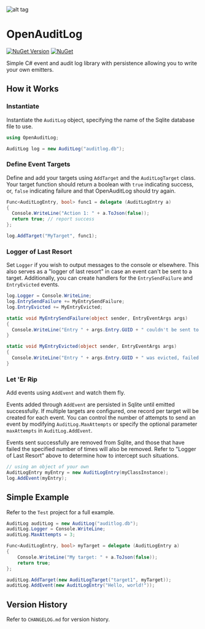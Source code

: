 ![alt tag](https://github.com/jchristn/openauditlog/blob/main/assets/logo.ico)

# OpenAuditLog

[![NuGet Version](https://img.shields.io/nuget/v/OpenAuditLog.svg?style=flat)](https://www.nuget.org/packages/OpenAuditLog/) [![NuGet](https://img.shields.io/nuget/dt/OpenAuditLog.svg)](https://www.nuget.org/packages/OpenAuditLog) 

Simple C# event and audit log library with persistence allowing you to write your own emitters.

## How it Works

### Instantiate

Instantiate the ```AuditLog``` object, specifying the name of the Sqlite database file to use.

```csharp
using OpenAuditLog;

AuditLog log = new AuditLog("auditlog.db");
```

### Define Event Targets

Define and add your targets using ```AddTarget``` and the ```AuditLogTarget``` class.  Your target function should return a boolean with ```true``` indicating success, or, ```false``` indicating failure and that OpenAuditLog should try again.

```csharp
Func<AuditLogEntry, bool> func1 = delegate (AuditLogEntry a)
{
  Console.WriteLine("Action 1: " + a.ToJson(false));
  return true; // report success
};

log.AddTarget("MyTarget", func1);
```

### Logger of Last Resort

Set ```Logger``` if you wish to output messages to the console or elsewhere.  This also serves as a "logger of last resort" in case an event can't be sent to a target.  Additionally, you can create handlers for the ```EntrySendFailure``` and ```EntryEvicted``` events.

```csharp
log.Logger = Console.WriteLine;
log.EntrySendFailure += MyEntrySendFailure;
log.EntryEvicted += MyEntryEvicted;

static void MyEntrySendFailure(object sender, EntryEventArgs args)
{
  Console.WriteLine("Entry " + args.Entry.GUID + " couldn't be sent to target " + args.Target.GUID);
}

static void MyEntryEvicted(object sender, EntryEventArgs args)
{
  Console.WriteLine("Entry " + args.Entry.GUID + " was evicted, failed too hard!");
}
```

### Let 'Er Rip

Add events using ```AddEvent``` and watch them fly.

Events added through ```AddEvent``` are persisted in Sqlite until emitted successfully.  If multiple targets are configured, one record per target will be created for each event.  You can control the number of attempts to send an event by modifying ```AuditLog.MaxAttempts``` or specify the optional parameter ```maxAttempts``` in ```AuditLog.AddEvent```.  

Events sent successfully are removed from Sqlite, and those that have failed the specified number of times will also be removed.  Refer to "Logger of Last Resort" above to determine how to intercept such situations.

```csharp
// using an object of your own
AuditLogEntry myEntry = new AuditLogEntry(myClassInstance);
log.AddEvent(myEntry);
```

## Simple Example

Refer to the ```Test``` project for a full example.

```csharp
AuditLog auditLog = new AuditLog("auditlog.db");
auditLog.Logger = Console.WriteLine;
auditLog.MaxAttempts = 3;

Func<AuditLogEntry, bool> myTarget = delegate (AuditLogEntry a)
{
    Console.WriteLine("My target: " + a.ToJson(false));
    return true; 
};

auditLog.AddTarget(new AuditLogTarget("target1", myTarget));  
auditLog.AddEvent(new AuditLogEntry("Hello, world!"));
```

## Version History

Refer to ```CHANGELOG.md``` for version history.

